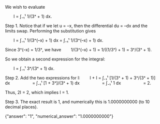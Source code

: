 We wish to evaluate

  I = ∫₋₁¹ 1/(3ˣ + 1) dx.

Step 1. Notice that if we let u = –x, then the differential du = –dx and the limits swap. Performing the substitution gives

  I = ∫₋₁¹ 1/(3^(–x) + 1) dx = ∫₋₁¹ 1/(3^(–x) + 1) dx.

Since 3^(–x) = 1/3ˣ, we have
  1/(3^(–x) + 1) = 1/((1/3ˣ) + 1) = 3ˣ/(3ˣ + 1).

So we obtain a second expression for the integral:

  I = ∫₋₁¹ 3ˣ/(3ˣ + 1) dx.

Step 2. Add the two expressions for I:
  I + I = ∫₋₁¹ [1/(3ˣ + 1) + 3ˣ/(3ˣ + 1)] dx
     = ∫₋₁¹ [1 + 3ˣ]/(3ˣ + 1) dx
     = ∫₋₁¹ 1 dx
     = 2.

Thus, 2I = 2, which implies I = 1.

Step 3. The exact result is 1, and numerically this is 1.0000000000 (to 10 decimal places).

{"answer": "1", "numerical_answer": "1.0000000000"}